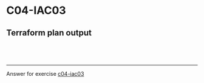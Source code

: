 # C04-IAC03

## Terraform plan output
````




````


***
Answer for exercise [c04-iac03](https://github.com/devopsacademyau/academy/blob/205c822cbdcd0fd791608eed129941bbee16ce5f/classes/04class/exercises/c04-iac03/README.md)